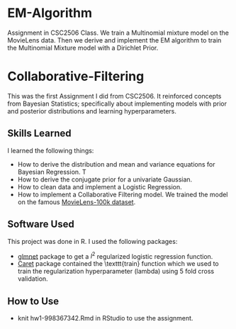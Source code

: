 # EM-Algorithm
Assignment in CSC2506 Class. We train a Multinomial mixture model on the MovieLens data. Then we derive and implement the EM algorithm to train the Multinomial Mixture model with a Dirichlet Prior.

# Collaborative-Filtering
This was the first Assignment I did from CSC2506. It reinforced concepts from Bayesian Statistics; specifically about implementing models
with prior and posterior distributions and learning hyperparameters.

## Skills Learned
I learned the following things:
* How to derive the distribution and mean and variance equations for Bayesian Regression. T
* How to derive the conjugate prior for a univariate Gaussian. 
* How to clean data and implement a Logistic Regression. 
* How to implement a Collaborative Filtering model. We trained the model on the famous [MovieLens-100k dataset](http://grouplens.org/datasets/movielens/).

## Software Used
This project was done in R. I used the following packages:
* [glmnet](https://cran.r-project.org/web/packages/glmnet/glmnet.pdf) package to get a $l^2$ regularized logistic regression function.
* [Caret](https://cran.r-project.org/web/packages/caret/caret.pdf) package contained the \texttt{train} function which we used to train the regularization hyperparameter (lambda) using 5 fold cross validation.

## How to Use
* knit hw1-998367342.Rmd in RStudio to use the assignment.
